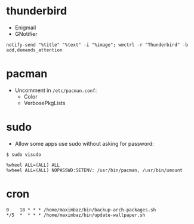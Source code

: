 # thunderbird

- Enigmail
- GNotifier

```
notify-send "%title" "%text" -i "%image"; wmctrl -r "Thunderbird" -b add,demands_attention
```

# pacman

- Uncomment in `/etc/pacman.conf`:
  - Color
  - VerbosePkgLists

# sudo

- Allow some apps use sudo without asking for password:

```
$ sudo visudo

%wheel ALL=(ALL) ALL
%wheel ALL=(ALL) NOPASSWD:SETENV: /usr/bin/pacman, /usr/bin/umount
```

# cron

```
0    18 * * * /home/maximbaz/bin/backup-arch-packages.sh
*/5  *  * * * /home/maximbaz/bin/update-wallpaper.sh
```
